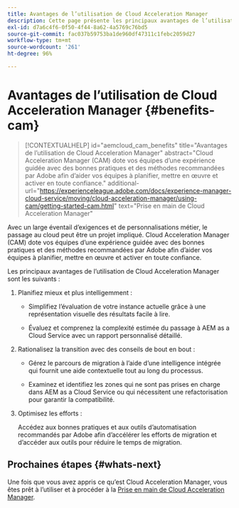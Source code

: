 ```yaml
---
title: Avantages de l’utilisation de Cloud Acceleration Manager
description: Cette page présente les principaux avantages de l’utilisation de Cloud Acceleration Manager.
exl-id: d7a6c4f6-0f50-4f44-8a62-4a5769c76bd5
source-git-commit: fac037b59753ba1de960df47311c1febc2059d27
workflow-type: tm+mt
source-wordcount: '261'
ht-degree: 96%

---
```


# Avantages de l’utilisation de Cloud Acceleration Manager {#benefits-cam}

>[!CONTEXTUALHELP]
>id="aemcloud_cam_benefits"
>title="Avantages de l’utilisation de Cloud Acceleration Manager"
>abstract="Cloud Acceleration Manager (CAM) dote vos équipes d’une expérience guidée avec des bonnes pratiques et des méthodes recommandées par Adobe afin d’aider vos équipes à planifier, mettre en œuvre et activer en toute confiance."
>additional-url="https://experienceleague.adobe.com/docs/experience-manager-cloud-service/moving/cloud-acceleration-manager/using-cam/getting-started-cam.html" text="Prise en main de Cloud Acceleration Manager"

Avec un large éventail d’exigences et de personnalisations métier, le passage au cloud peut être un projet impliqué. Cloud Acceleration Manager (CAM) dote vos équipes d’une expérience guidée avec des bonnes pratiques et des méthodes recommandées par Adobe afin d’aider vos équipes à planifier, mettre en œuvre et activer en toute confiance.

Les principaux avantages de l’utilisation de Cloud Acceleration Manager sont les suivants :

1. Planifiez mieux et plus intelligemment :

   * Simplifiez l’évaluation de votre instance actuelle grâce à une représentation visuelle des résultats facile à lire.

   * Évaluez et comprenez la complexité estimée du passage à AEM as a Cloud Service avec un rapport personnalisé détaillé.

1. Rationalisez la transition avec des conseils de bout en bout :

   * Gérez le parcours de migration à l’aide d’une intelligence intégrée qui fournit une aide contextuelle tout au long du processus.

   * Examinez et identifiez les zones qui ne sont pas prises en charge dans AEM as a Cloud Service ou qui nécessitent une refactorisation pour garantir la compatibilité.

1. Optimisez les efforts :

   Accédez aux bonnes pratiques et aux outils d’automatisation recommandés par Adobe afin d’accélérer les efforts de migration et d’accéder aux outils pour réduire le temps de migration.

## Prochaines étapes {#whats-next}

Une fois que vous avez appris ce qu’est Cloud Acceleration Manager, vous êtes prêt à l’utiliser et à procéder à la [Prise en main de Cloud Acceleration Manager](https://experienceleague.adobe.com/docs/experience-manager-cloud-service/moving/cloud-acceleration-manager/using-cam/getting-started-cam.html?lang=fr).
